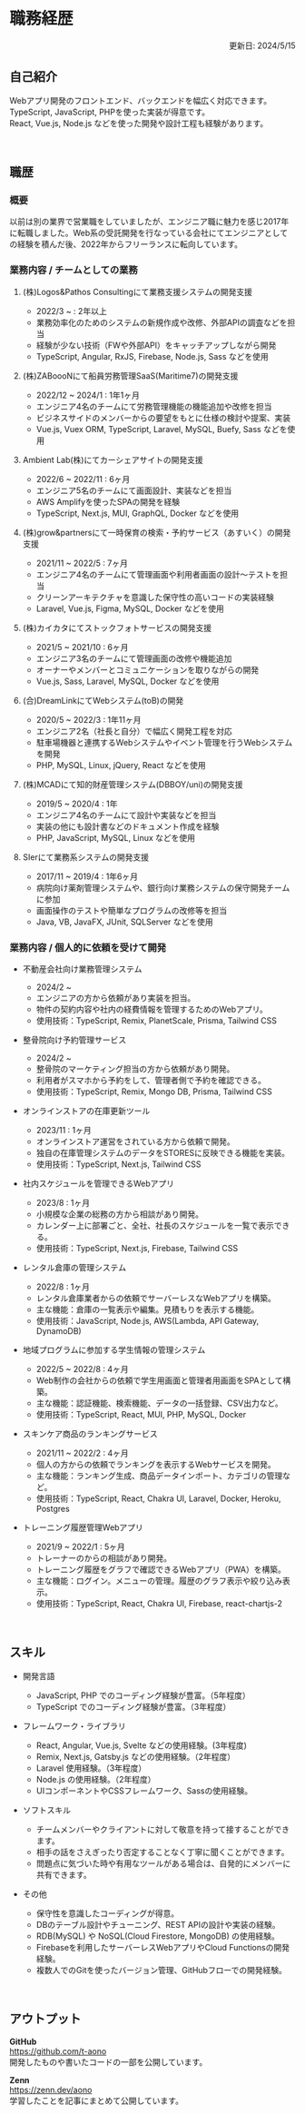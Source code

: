 <!-- 
１２３４５６７８９０１２３４５６７８９０１２３４５６７８９０１２３４５６７８ 
-->

# 職務経歴

<div style="text-align:right">更新日: 2024/5/15</div>

## 自己紹介

Webアプリ開発のフロントエンド、バックエンドを幅広く対応できます。  
TypeScript, JavaScript, PHPを使った実装が得意です。  
React, Vue.js, Node.js などを使った開発や設計工程も経験があります。

<br/>

## 職歴

### 概要

以前は別の業界で営業職をしていましたが、エンジニア職に魅力を感じ2017年に転職しました。Web系の受託開発を行なっている会社にてエンジニアとしての経験を積んだ後、2022年からフリーランスに転向しています。

### 業務内容 / チームとしての業務

1. (株)Logos&Pathos Consultingにて業務支援システムの開発支援 
    - 2022/3 ~ : 2年以上
    - 業務効率化のためのシステムの新規作成や改修、外部APIの調査などを担当
    - 経験が少ない技術（FWや外部API）をキャッチアップしながら開発
    - TypeScript, Angular, RxJS, Firebase, Node.js, Sass などを使用

2. (株)ZABoooNにて船員労務管理SaaS(Maritime7)の開発支援
    - 2022/12 ~ 2024/1 : 1年1ヶ月
    - エンジニア4名のチームにて労務管理機能の機能追加や改修を担当
    - ビジネスサイドのメンバーからの要望をもとに仕様の検討や提案、実装
    - Vue.js, Vuex ORM, TypeScript, Laravel, MySQL, Buefy, Sass などを使用

3. Ambient Lab(株)にてカーシェアサイトの開発支援
    - 2022/6 ~ 2022/11 : 6ヶ月
    - エンジニア5名のチームにて画面設計、実装などを担当
    - AWS Amplifyを使ったSPAの開発を経験
    - TypeScript, Next.js, MUI, GraphQL, Docker などを使用

4. (株)grow&partnersにて一時保育の検索・予約サービス（あすいく）の開発支援
    - 2021/11 ~ 2022/5 : 7ヶ月
    - エンジニア4名のチームにて管理画面や利用者画面の設計〜テストを担当
    - クリーンアーキテクチャを意識した保守性の高いコードの実装経験
    - Laravel, Vue.js, Figma, MySQL, Docker などを使用

5. (株)カイカタにてストックフォトサービスの開発支援
    - 2021/5 ~ 2021/10 : 6ヶ月 
    - エンジニア3名のチームにて管理画面の改修や機能追加
    - オーナーやメンバーとコミュニケーションを取りながらの開発
    - Vue.js, Sass, Laravel, MySQL, Docker などを使用

6. (合)DreamLinkにてWebシステム(toB)の開発
    - 2020/5 ~ 2022/3 : 1年11ヶ月
    - エンジニア2名（社長と自分）で幅広く開発工程を対応
    - 駐車場機器と連携するWebシステムやイベント管理を行うWebシステムを開発
    - PHP, MySQL, Linux, jQuery, React などを使用

7. (株)MCADにて知的財産管理システム(DBBOY/uni)の開発支援
    - 2019/5 ~ 2020/4 : 1年 
    - エンジニア4名のチームにて設計や実装などを担当
    - 実装の他にも設計書などのドキュメント作成を経験
    - PHP, JavaScript, MySQL, Linux などを使用

8. SIerにて業務系システムの開発支援
    - 2017/11 ~ 2019/4 : 1年6ヶ月
    - 病院向け薬剤管理システムや、銀行向け業務システムの保守開発チームに参加
    - 画面操作のテストや簡単なプログラムの改修等を担当
    - Java, VB, JavaFX, JUnit, SQLServer などを使用

### 業務内容 / 個人的に依頼を受けて開発

- 不動産会社向け業務管理システム
    - 2024/2 ~ 
    - エンジニアの方から依頼があり実装を担当。
    - 物件の契約内容や社内の経費情報を管理するためのWebアプリ。
    - 使用技術：TypeScript, Remix, PlanetScale, Prisma, Tailwind CSS

- 整骨院向け予約管理サービス
    - 2024/2 ~
    - 整骨院のマーケティング担当の方から依頼があり開発。
    - 利用者がスマホから予約をして、管理者側で予約を確認できる。
    - 使用技術：TypeScript, Remix, Mongo DB, Prisma, Tailwind CSS

- オンラインストアの在庫更新ツール
    - 2023/11 : 1ヶ月
    - オンラインストア運営をされている方から依頼で開発。
    - 独自の在庫管理システムのデータをSTORESに反映できる機能を実装。
    - 使用技術：TypeScript, Next.js, Tailwind CSS

- 社内スケジュールを管理できるWebアプリ
    - 2023/8 : 1ヶ月
    - 小規模な企業の総務の方から相談があり開発。
    - カレンダー上に部署ごと、全社、社長のスケジュールを一覧で表示できる。
    - 使用技術：TypeScript, Next.js, Firebase, Tailwind CSS

- レンタル倉庫の管理システム
    - 2022/8 : 1ヶ月
    - レンタル倉庫業者からの依頼でサーバーレスなWebアプリを構築。
    - 主な機能：倉庫の一覧表示や編集。見積もりを表示する機能。
    - 使用技術：JavaScript, Node.js, AWS(Lambda, API Gateway, DynamoDB)

- 地域プログラムに参加する学生情報の管理システム
    - 2022/5 ~ 2022/8 : 4ヶ月 
    - Web制作の会社からの依頼で学生用画面と管理者用画面をSPAとして構築。
    - 主な機能：認証機能、検索機能、データの一括登録、CSV出力など。
    - 使用技術：TypeScript, React, MUI, PHP, MySQL, Docker

- スキンケア商品のランキングサービス
    - 2021/11 ~ 2022/2 : 4ヶ月 
    - 個人の方からの依頼でランキングを表示するWebサービスを開発。
	- 主な機能：ランキング生成、商品データインポート、カテゴリの管理など。
	- 使用技術：TypeScript, React, Chakra UI, Laravel, Docker, Heroku, Postgres 

- トレーニング履歴管理Webアプリ
    - 2021/9 ~ 2022/1 : 5ヶ月  
    - トレーナーのからの相談があり開発。
	- トレーニング履歴をグラフで確認できるWebアプリ（PWA）を構築。
    - 主な機能：ログイン。メニューの管理。履歴のグラフ表示や絞り込み表示。
	- 使用技術：TypeScript, React, Chakra UI, Firebase, react-chartjs-2

<br/>

## スキル

- 開発言語
    - JavaScript, PHP でのコーディング経験が豊富。（5年程度）
    - TypeScript でのコーディング経験が豊富。（3年程度）

- フレームワーク・ライブラリ
    - React, Angular, Vue.js, Svelte などの使用経験。(3年程度)
    - Remix, Next.js, Gatsby.js などの使用経験。（2年程度）
    - Laravel 使用経験。（3年程度）
    - Node.js の使用経験。（2年程度）
    - UIコンポーネントやCSSフレームワーク、Sassの使用経験。

- ソフトスキル
    - チームメンバーやクライアントに対して敬意を持って接することができます。
    - 相手の話をさえぎったり否定することなく丁寧に聞くことができます。
    - 問題点に気づいた時や有用なツールがある場合は、自発的にメンバーに共有できます。

- その他
    - 保守性を意識したコーディングが得意。
    - DBのテーブル設計やチューニング、REST APIの設計や実装の経験。
    - RDB(MySQL) や NoSQL(Cloud Firestore, MongoDB) の使用経験。
    - Firebaseを利用したサーバーレスWebアプリやCloud Functionsの開発経験。
    - 複数人でのGitを使ったバージョン管理、GitHubフローでの開発経験。

<br/>

## アウトプット

**GitHub**  
    <a href="https://github.com/t-aono" target="_blank">https://github.com/t-aono</a>  
    開発したものや書いたコードの一部を公開しています。  

**Zenn**  
    <a href="https://zenn.dev/aono" target="_blank">https://zenn.dev/aono</a>  
    学習したことを記事にまとめて公開しています。

